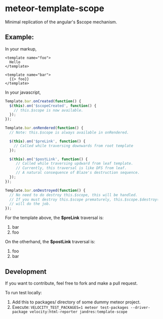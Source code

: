 # meteor-template-scope
Minimal replication of the angular's $scope mechanism.

## Example:
In your markup,
```handlebar
<template name="foo">
  Hello
</template>

<template name="bar">
  {{> foo}}
</template>
```

In your javascript,
```javascript
Template.bar.onCreated(function() {
  $(this).on('$scopeCreated', function() {
    // this.$scope is now available.
  });
});

Template.bar.onRendered(function() {
  // Note: this.$scope is always available in onRendered.

  $(this).on('$preLink', function() {
    // Called while traversing downwards from root template
  });

  $(this).on('$postLink', function() {
     // Called while traversing updward from leaf template.
     // Currently, this traversal is like DFS from leaf.
     // A natural consequence of Blaze's destruction sequence.
  });
});

Template.bar.onDestroyed(function() {
  // No need to do destroy this.$scope, this will be handled.
  // If you must destroy this.$scope prematurely, this.$scope.$destroy()
  // will do the job.
});
```

For the template above, the **$preLink** traversal is:

1. bar
2. foo

On the otherhand, the **$postLink** traversal is:

1. foo
2. bar

## Development
If you want to contribute, feel free to fork and make a pull request.

To run test locally:

1. Add this to packages/ directory of some dummy meteor project.
2. Execute: `VELOCITY_TEST_PACKAGES=1 meteor test-packages --driver-package velocity:html-reporter jandres:template-scope`
